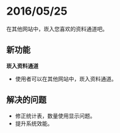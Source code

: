 # 2016/05/25


在其他网站中，崁入您喜欢的资料通道吧。

## 新功能

**崁入资料通道**

* 使用者可以在其他网站中，崁入资料通道。


## 解决的问题

* 修正统计表，数量使用显示问题。
* 提升系统效能。
